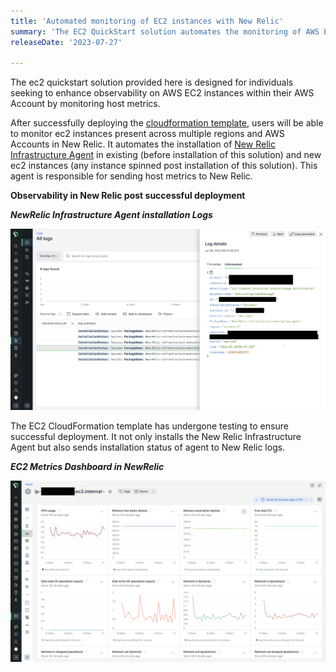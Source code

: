 ```yaml
---
title: 'Automated monitoring of EC2 instances with New Relic'
summary: 'The EC2 QuickStart solution automates the monitoring of AWS EC2 instances in New Relic by using a CloudFormation template to install New Relic Infrastructure Agent on the instances.'
releaseDate: '2023-07-27' 

---
```


The ec2 quickstart solution provided here is designed for individuals seeking to enhance observability on AWS EC2 instances within their AWS Account by monitoring host metrics.

After successfully deploying the [cloudformation template](), users will be able to monitor ec2 instances present across multiple regions and AWS Accounts in New Relic. It automates the installation of [New Relic Infrastructure Agent](https://docs.newrelic.com/docs/infrastructure/install-infrastructure-agent/get-started/install-infrastructure-agent/) in existing (before installation of this solution) and new ec2 instances (any instance spinned post installation of this solution). This agent is responsible for sending host metrics to New Relic.  

**Observability in New Relic post successful deployment**
 
***NewRelic Infrastructure Agent installation Logs***


![NewRelic Infrastructure Agent installation Logs](./images/nr_agent_installation_logs.png "EC2 Metrics")

The EC2 CloudFormation template has undergone testing to ensure successful deployment. It not only installs the New Relic Infrastructure Agent but also sends installation status of agent to New Relic logs.



***EC2 Metrics Dashboard in NewRelic***

![EC2 Metrics Dashboard](./images/ec2_metrics_from_agent.png "EC2 Metrics")


